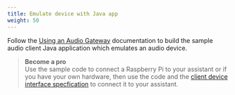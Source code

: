 ```yaml
---
title: Emulate device with Java app
weight: 50
---
```


Follow the [Using an Audio Gateway]({{site.baseurl}}/audio/audio_support/) documentation to build the sample audio client Java application which emulates an audio device.  

>**Become a pro**<br>
Use the sample code to connect a Raspberry Pi to your assistant or if you have your own hardware, then use the code and the [client device interface specfication]({{site.baseurl}}/audio/interface/) to connect it to your assistant.